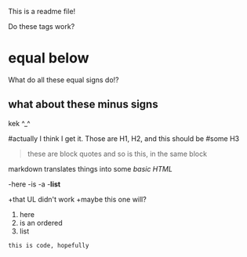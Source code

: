 This is a readme file!

<p>Do these tags work?</p>


equal below
=========================
What do all these equal signs do!?



what about these minus signs
-----------------------------
kek ^_^


#actually I think I get it. Those are H1, H2, and this should be
#some H3


>these are block quotes
>and so is this, in the same block


markdown translates things into some *basic HTML*

-here
-is
-a
-**list**

+that UL didn't work
+maybe this one will?

1. here
2. is an ordered
3. list



`this is code, hopefully`

